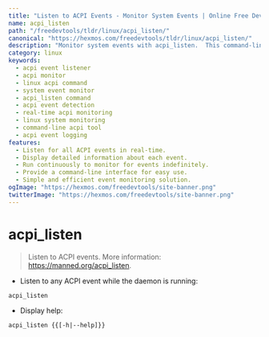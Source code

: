```yaml
---
title: "Listen to ACPI Events - Monitor System Events | Online Free DevTools by Hexmos"
name: acpi_listen
path: "/freedevtools/tldr/linux/acpi_listen/"
canonical: "https://hexmos.com/freedevtools/tldr/linux/acpi_listen/"
description: "Monitor system events with acpi_listen.  This command-line tool provides real-time feedback on ACPI activity. Free online tool, no registration required."
category: linux
keywords:
  - acpi event listener
  - acpi monitor
  - linux acpi command
  - system event monitor
  - acpi_listen command
  - acpi event detection
  - real-time acpi monitoring
  - linux system monitoring
  - command-line acpi tool
  - acpi event logging
features:
  - Listen for all ACPI events in real-time.
  - Display detailed information about each event.
  - Run continuously to monitor for events indefinitely.
  - Provide a command-line interface for easy use.
  - Simple and efficient event monitoring solution.
ogImage: "https://hexmos.com/freedevtools/site-banner.png"
twitterImage: "https://hexmos.com/freedevtools/site-banner.png"
---
```


# acpi_listen

> Listen to ACPI events.
> More information: <https://manned.org/acpi_listen>.

- Listen to any ACPI event while the daemon is running:

`acpi_listen`

- Display help:

`acpi_listen {{[-h|--help]}}`
